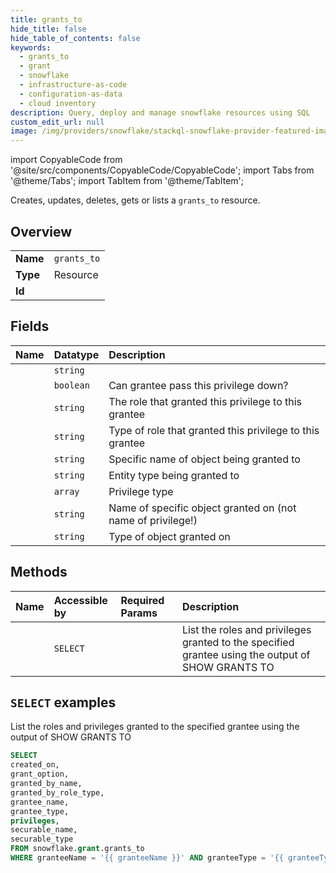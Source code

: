 ```yaml
---
title: grants_to
hide_title: false
hide_table_of_contents: false
keywords:
  - grants_to
  - grant
  - snowflake
  - infrastructure-as-code
  - configuration-as-data
  - cloud inventory
description: Query, deploy and manage snowflake resources using SQL
custom_edit_url: null
image: /img/providers/snowflake/stackql-snowflake-provider-featured-image.png
---
```


import CopyableCode from '@site/src/components/CopyableCode/CopyableCode';
import Tabs from '@theme/Tabs';
import TabItem from '@theme/TabItem';

Creates, updates, deletes, gets or lists a <code>grants_to</code> resource.

## Overview
<table><tbody>
<tr><td><b>Name</b></td><td><code>grants_to</code></td></tr>
<tr><td><b>Type</b></td><td>Resource</td></tr>
<tr><td><b>Id</b></td><td><CopyableCode code="snowflake.grant.grants_to" /></td></tr>
</tbody></table>

## Fields
| Name | Datatype | Description |
|:-----|:---------|:------------|
| <CopyableCode code="created_on" /> | `string` |  |
| <CopyableCode code="grant_option" /> | `boolean` | Can grantee pass this privilege down? |
| <CopyableCode code="granted_by_name" /> | `string` | The role that granted this privilege to this grantee |
| <CopyableCode code="granted_by_role_type" /> | `string` | Type of role that granted this privilege to this grantee |
| <CopyableCode code="grantee_name" /> | `string` | Specific name of object being granted to |
| <CopyableCode code="grantee_type" /> | `string` | Entity type being granted to |
| <CopyableCode code="privileges" /> | `array` | Privilege type |
| <CopyableCode code="securable_name" /> | `string` | Name of specific object granted on (not name of privilege!) |
| <CopyableCode code="securable_type" /> | `string` | Type of object granted on |

## Methods
| Name | Accessible by | Required Params | Description |
|:-----|:--------------|:----------------|:------------|
| <CopyableCode code="list_grants_to" /> | `SELECT` | <CopyableCode code="granteeName, granteeType, endpoint" /> | List the roles and privileges granted to the specified grantee using the output of SHOW GRANTS TO |

## `SELECT` examples

List the roles and privileges granted to the specified grantee using the output of SHOW GRANTS TO


```sql
SELECT
created_on,
grant_option,
granted_by_name,
granted_by_role_type,
grantee_name,
grantee_type,
privileges,
securable_name,
securable_type
FROM snowflake.grant.grants_to
WHERE granteeName = '{{ granteeName }}' AND granteeType = '{{ granteeType }}' AND endpoint = '{{ endpoint }}';
```